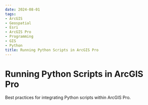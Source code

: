 ```yaml
---
date: 2024-08-01
tags:
- ArcGIS
- Geospatial
- Esri
- ArcGIS Pro
- Programming
- GIS
- Python
title: Running Python Scripts in ArcGIS Pro
---
```


# Running Python Scripts in ArcGIS Pro

Best practices for integrating Python scripts within ArcGIS Pro.
